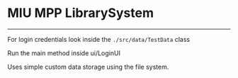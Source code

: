 # MIU MPP LibrarySystem
---
For login credentials look inside the `./src/data/TestData` class

Run the main method inside ui/LoginUI

Uses simple custom data storage using the file system. 
